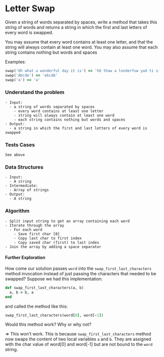# Letter Swap

Given a string of words separated by spaces, write a method that takes this string of words and returns a string in which the first and last letters of every word is swapped.

You may assume that every word contains at least one letter, and that the string will always contain at least one word. You may also assume that each string contains nothing but words and spaces

Examples:

```ruby
swap('Oh what a wonderful day it is') == 'hO thaw a londerfuw yad ti si'
swap('Abcde') == 'ebcdA'
swap('a') == 'a'
```

### Understand the problem

```
- Input:
  - a string of words separated by spaces
    - every word contains at least one letter
    - string will always contain at least one word
    - each string contains nothing but words and spaces
- Output:
  - a string in which the first and last letters of every word is swapped
```

### Tests Cases

```
See above
```

### Data Structures

```
- Input:
  - A string
- Intermediate:
  - Array of strings
- Output:
  - A string
```

### Algorithm

```
- Split input string to get an array containing each word
- Iterate through the array
  - For each word
    - Save first char [0]
    - Copy last char to first index
    - Copy saved char (first) to last index
- Join the array by adding a space separator
```



#### Further Exploration

How come our solution passes `word` into the `swap_first_last_characters` method invocation instead of just passing the characters that needed to be swapped? Suppose we had this implementation:

```ruby
def swap_first_last_characters(a, b)
  a, b = b, a
end
```

and called the method like this:

```ruby
swap_first_last_characters(word[0], word[-1])
```

Would this method work? Why or why not?

=> This won't work. This is because `swap_first_last_characters` method now swaps the content of two local variables `a` and `b`. They are assigned with the char value of word[0] and word[-1] but are not bound to the `word` string. 